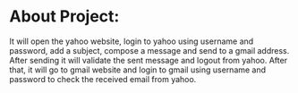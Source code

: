 # About Project: 
It will open the yahoo website, login to yahoo using username and password, add a subject, compose a message and send to a gmail address. After sending it will validate the sent message and logout from yahoo. After that, it will go to gmail website and login to gmail using username and password to check the received email from yahoo.

